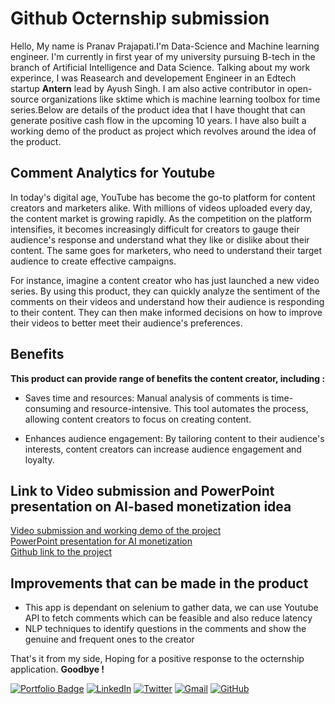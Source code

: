 # Github Octernship submission
Hello, My name is Pranav Prajapati.I'm Data-Science and Machine learning engineer. I'm currently in first year of my university pursuing B-tech in the branch of Artificial Intelligence and Data Science. Talking about my work experince, I was Reasearch and developement Engineer in an Edtech startup **Antern** lead by Ayush Singh. I am also active contributor in open-source organizations like sktime which is machine learning toolbox for time series.Below are details of the product idea that I have thought that can generate positive cash flow in the upcoming 10 years. I have also built a working demo of the product as project which revolves around the idea of the product.

## Comment Analytics for Youtube

In today's digital age, YouTube has become the go-to platform for content creators and marketers alike. With millions of videos uploaded every day, the content market is growing rapidly. As the competition on the platform intensifies, it becomes increasingly difficult for creators to gauge their audience's response and understand what they like or dislike about their content. The same goes for marketers, who need to understand their target audience to create effective campaigns.

For instance, imagine a content creator who has just launched a new video series. By using this product, they can quickly analyze the sentiment of the comments on their videos and understand how their audience is responding to their content. They can then make informed decisions on how to improve their videos to better meet their audience's preferences.

## Benefits
**This product can provide range of benefits the content creator, including :**

- Saves time and resources: Manual analysis of comments is time-consuming and resource-intensive. This tool automates the process, allowing content creators to focus on creating content.

- Enhances audience engagement: By tailoring content to their audience's interests, content creators can increase audience engagement and loyalty.

## Link to Video submission and PowerPoint presentation on AI-based monetization idea

[Video submission and working demo of the project](https://drive.google.com/file/d/1sR0rz22krXfrAxCWNAb_kSWBIbfQbq-e/view?usp=share_link)<br>
[PowerPoint presentation for AI monetization](https://docs.google.com/presentation/d/1E6TN161Vy1v0pSZAA-DzXSx26Hx1Vc8ogpGmQ8-Tw2A/edit?usp=sharing)<br>
[Github link to the project](https://github.com/pranavvp16/YT_comment_analysis)

## Improvements that can be made in the product

-  This app is dependant on selenium to gather data, we can use Youtube API to fetch comments which can be feasible and also reduce latency
- NLP techniques to identify questions in the comments and show the genuine and frequent ones to the creator

That's it from my side, Hoping for a positive response to the octernship application. **Goodbye !**

[![Portfolio Badge](https://img.shields.io/badge/-Portfolio%20Website-000?style=for-the-badge&logo=googlechrome&logoColor=white)](https://bento.me/pranavv)
[![LinkedIn](https://img.shields.io/badge/linkedin-%230077B5.svg?style=for-the-badge&logo=linkedin&logoColor=white)](https://www.linkedin.com/in/pranavvprajapati/)
[![Twitter](https://img.shields.io/badge/Twitter-%231DA1F2.svg?style=for-the-badge&logo=Twitter&logoColor=white)](https://www.twitter.com/pranavvstwt)
[![Gmail](https://img.shields.io/badge/Gmail-D14836?style=for-the-badge&logo=gmail&logoColor=white)](mailto:pranavprajapati586@gmail.com)
[![GitHub](https://img.shields.io/badge/github-%23121011.svg?style=for-the-badge&logo=github&logoColor=white)](https://github.com/pranavvp16)


